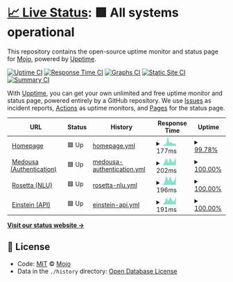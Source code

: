 # [📈 Live Status](https://status.conan-ai.co): <!--live status--> **🟩 All systems operational**

This repository contains the open-source uptime monitor and status page for [Mojo](mojorepo.fun), powered by [Upptime](https://github.com/upptime/upptime).

[![Uptime CI](https://github.com/koj-co/upptime/workflows/Uptime%20CI/badge.svg)](https://github.com/koj-co/upptime/actions?query=workflow%3A%22Uptime+CI%22)
[![Response Time CI](https://github.com/koj-co/upptime/workflows/Response%20Time%20CI/badge.svg)](https://github.com/koj-co/upptime/actions?query=workflow%3A%22Response+Time+CI%22)
[![Graphs CI](https://github.com/koj-co/upptime/workflows/Graphs%20CI/badge.svg)](https://github.com/koj-co/upptime/actions?query=workflow%3A%22Graphs+CI%22)
[![Static Site CI](https://github.com/koj-co/upptime/workflows/Static%20Site%20CI/badge.svg)](https://github.com/koj-co/upptime/actions?query=workflow%3A%22Static+Site+CI%22)
[![Summary CI](https://github.com/koj-co/upptime/workflows/Summary%20CI/badge.svg)](https://github.com/koj-co/upptime/actions?query=workflow%3A%22Summary+CI%22)

With [Upptime](https://upptime.js.org), you can get your own unlimited and free uptime monitor and status page, powered entirely by a GitHub repository. We use [Issues](https://github.com/1MaddieX/conan-status/issues) as incident reports, [Actions](https://github.com/1MaddieX/conan-status/actions) as uptime monitors, and [Pages](https://status.conan-ai.co) for the status page.

<!--start: status pages-->
<!-- This summary is generated by Upptime (https://github.com/upptime/upptime) -->
<!-- Do not edit this manually, your changes will be overwritten -->
<!-- prettier-ignore -->
| URL | Status | History | Response Time | Uptime |
| --- | ------ | ------- | ------------- | ------ |
| <img alt="" src="https://favicons.githubusercontent.com/conan-ai.co" height="13"> [Homepage](https://conan-ai.co) | 🟩 Up | [homepage.yml](https://github.com/1MaddieX/conan-status/commits/master/history/homepage.yml) | <details><summary><img alt="Response time graph" src="./graphs/homepage/response-time-week.png" height="20"> 177ms</summary><br><a href="https://status.conan-ai.co/history/homepage"><img alt="Response time 172" src="https://img.shields.io/endpoint?url=https%3A%2F%2Fraw.githubusercontent.com%2F1MaddieX%2Fconan-status%2Fmaster%2Fapi%2Fhomepage%2Fresponse-time.json"></a><br><a href="https://status.conan-ai.co/history/homepage"><img alt="24-hour response time 87" src="https://img.shields.io/endpoint?url=https%3A%2F%2Fraw.githubusercontent.com%2F1MaddieX%2Fconan-status%2Fmaster%2Fapi%2Fhomepage%2Fresponse-time-day.json"></a><br><a href="https://status.conan-ai.co/history/homepage"><img alt="7-day response time 177" src="https://img.shields.io/endpoint?url=https%3A%2F%2Fraw.githubusercontent.com%2F1MaddieX%2Fconan-status%2Fmaster%2Fapi%2Fhomepage%2Fresponse-time-week.json"></a><br><a href="https://status.conan-ai.co/history/homepage"><img alt="30-day response time 143" src="https://img.shields.io/endpoint?url=https%3A%2F%2Fraw.githubusercontent.com%2F1MaddieX%2Fconan-status%2Fmaster%2Fapi%2Fhomepage%2Fresponse-time-month.json"></a><br><a href="https://status.conan-ai.co/history/homepage"><img alt="1-year response time 172" src="https://img.shields.io/endpoint?url=https%3A%2F%2Fraw.githubusercontent.com%2F1MaddieX%2Fconan-status%2Fmaster%2Fapi%2Fhomepage%2Fresponse-time-year.json"></a></details> | <details><summary><a href="https://status.conan-ai.co/history/homepage">99.78%</a></summary><a href="https://status.conan-ai.co/history/homepage"><img alt="All-time uptime 99.92%" src="https://img.shields.io/endpoint?url=https%3A%2F%2Fraw.githubusercontent.com%2F1MaddieX%2Fconan-status%2Fmaster%2Fapi%2Fhomepage%2Fuptime.json"></a><br><a href="https://status.conan-ai.co/history/homepage"><img alt="24-hour uptime 100.00%" src="https://img.shields.io/endpoint?url=https%3A%2F%2Fraw.githubusercontent.com%2F1MaddieX%2Fconan-status%2Fmaster%2Fapi%2Fhomepage%2Fuptime-day.json"></a><br><a href="https://status.conan-ai.co/history/homepage"><img alt="7-day uptime 99.78%" src="https://img.shields.io/endpoint?url=https%3A%2F%2Fraw.githubusercontent.com%2F1MaddieX%2Fconan-status%2Fmaster%2Fapi%2Fhomepage%2Fuptime-week.json"></a><br><a href="https://status.conan-ai.co/history/homepage"><img alt="30-day uptime 99.90%" src="https://img.shields.io/endpoint?url=https%3A%2F%2Fraw.githubusercontent.com%2F1MaddieX%2Fconan-status%2Fmaster%2Fapi%2Fhomepage%2Fuptime-month.json"></a><br><a href="https://status.conan-ai.co/history/homepage"><img alt="1-year uptime 99.92%" src="https://img.shields.io/endpoint?url=https%3A%2F%2Fraw.githubusercontent.com%2F1MaddieX%2Fconan-status%2Fmaster%2Fapi%2Fhomepage%2Fuptime-year.json"></a></details>
| <img alt="" src="https://favicons.githubusercontent.com/auth.conan-ai.co" height="13"> [Medousa (Authentication)](https://auth.conan-ai.co:32168/) | 🟩 Up | [medousa-authentication.yml](https://github.com/1MaddieX/conan-status/commits/master/history/medousa-authentication.yml) | <details><summary><img alt="Response time graph" src="./graphs/medousa-authentication/response-time-week.png" height="20"> 202ms</summary><br><a href="https://status.conan-ai.co/history/medousa-authentication"><img alt="Response time 193" src="https://img.shields.io/endpoint?url=https%3A%2F%2Fraw.githubusercontent.com%2F1MaddieX%2Fconan-status%2Fmaster%2Fapi%2Fmedousa-authentication%2Fresponse-time.json"></a><br><a href="https://status.conan-ai.co/history/medousa-authentication"><img alt="24-hour response time 159" src="https://img.shields.io/endpoint?url=https%3A%2F%2Fraw.githubusercontent.com%2F1MaddieX%2Fconan-status%2Fmaster%2Fapi%2Fmedousa-authentication%2Fresponse-time-day.json"></a><br><a href="https://status.conan-ai.co/history/medousa-authentication"><img alt="7-day response time 202" src="https://img.shields.io/endpoint?url=https%3A%2F%2Fraw.githubusercontent.com%2F1MaddieX%2Fconan-status%2Fmaster%2Fapi%2Fmedousa-authentication%2Fresponse-time-week.json"></a><br><a href="https://status.conan-ai.co/history/medousa-authentication"><img alt="30-day response time 179" src="https://img.shields.io/endpoint?url=https%3A%2F%2Fraw.githubusercontent.com%2F1MaddieX%2Fconan-status%2Fmaster%2Fapi%2Fmedousa-authentication%2Fresponse-time-month.json"></a><br><a href="https://status.conan-ai.co/history/medousa-authentication"><img alt="1-year response time 193" src="https://img.shields.io/endpoint?url=https%3A%2F%2Fraw.githubusercontent.com%2F1MaddieX%2Fconan-status%2Fmaster%2Fapi%2Fmedousa-authentication%2Fresponse-time-year.json"></a></details> | <details><summary><a href="https://status.conan-ai.co/history/medousa-authentication">100.00%</a></summary><a href="https://status.conan-ai.co/history/medousa-authentication"><img alt="All-time uptime 100.00%" src="https://img.shields.io/endpoint?url=https%3A%2F%2Fraw.githubusercontent.com%2F1MaddieX%2Fconan-status%2Fmaster%2Fapi%2Fmedousa-authentication%2Fuptime.json"></a><br><a href="https://status.conan-ai.co/history/medousa-authentication"><img alt="24-hour uptime 100.00%" src="https://img.shields.io/endpoint?url=https%3A%2F%2Fraw.githubusercontent.com%2F1MaddieX%2Fconan-status%2Fmaster%2Fapi%2Fmedousa-authentication%2Fuptime-day.json"></a><br><a href="https://status.conan-ai.co/history/medousa-authentication"><img alt="7-day uptime 100.00%" src="https://img.shields.io/endpoint?url=https%3A%2F%2Fraw.githubusercontent.com%2F1MaddieX%2Fconan-status%2Fmaster%2Fapi%2Fmedousa-authentication%2Fuptime-week.json"></a><br><a href="https://status.conan-ai.co/history/medousa-authentication"><img alt="30-day uptime 100.00%" src="https://img.shields.io/endpoint?url=https%3A%2F%2Fraw.githubusercontent.com%2F1MaddieX%2Fconan-status%2Fmaster%2Fapi%2Fmedousa-authentication%2Fuptime-month.json"></a><br><a href="https://status.conan-ai.co/history/medousa-authentication"><img alt="1-year uptime 100.00%" src="https://img.shields.io/endpoint?url=https%3A%2F%2Fraw.githubusercontent.com%2F1MaddieX%2Fconan-status%2Fmaster%2Fapi%2Fmedousa-authentication%2Fuptime-year.json"></a></details>
| <img alt="" src="https://favicons.githubusercontent.com/nlu.conan-ai.co" height="13"> [Rosetta (NLU)](https://nlu.conan-ai.co:32168/) | 🟩 Up | [rosetta-nlu.yml](https://github.com/1MaddieX/conan-status/commits/master/history/rosetta-nlu.yml) | <details><summary><img alt="Response time graph" src="./graphs/rosetta-nlu/response-time-week.png" height="20"> 196ms</summary><br><a href="https://status.conan-ai.co/history/rosetta-nlu"><img alt="Response time 191" src="https://img.shields.io/endpoint?url=https%3A%2F%2Fraw.githubusercontent.com%2F1MaddieX%2Fconan-status%2Fmaster%2Fapi%2Frosetta-nlu%2Fresponse-time.json"></a><br><a href="https://status.conan-ai.co/history/rosetta-nlu"><img alt="24-hour response time 110" src="https://img.shields.io/endpoint?url=https%3A%2F%2Fraw.githubusercontent.com%2F1MaddieX%2Fconan-status%2Fmaster%2Fapi%2Frosetta-nlu%2Fresponse-time-day.json"></a><br><a href="https://status.conan-ai.co/history/rosetta-nlu"><img alt="7-day response time 196" src="https://img.shields.io/endpoint?url=https%3A%2F%2Fraw.githubusercontent.com%2F1MaddieX%2Fconan-status%2Fmaster%2Fapi%2Frosetta-nlu%2Fresponse-time-week.json"></a><br><a href="https://status.conan-ai.co/history/rosetta-nlu"><img alt="30-day response time 173" src="https://img.shields.io/endpoint?url=https%3A%2F%2Fraw.githubusercontent.com%2F1MaddieX%2Fconan-status%2Fmaster%2Fapi%2Frosetta-nlu%2Fresponse-time-month.json"></a><br><a href="https://status.conan-ai.co/history/rosetta-nlu"><img alt="1-year response time 191" src="https://img.shields.io/endpoint?url=https%3A%2F%2Fraw.githubusercontent.com%2F1MaddieX%2Fconan-status%2Fmaster%2Fapi%2Frosetta-nlu%2Fresponse-time-year.json"></a></details> | <details><summary><a href="https://status.conan-ai.co/history/rosetta-nlu">100.00%</a></summary><a href="https://status.conan-ai.co/history/rosetta-nlu"><img alt="All-time uptime 99.95%" src="https://img.shields.io/endpoint?url=https%3A%2F%2Fraw.githubusercontent.com%2F1MaddieX%2Fconan-status%2Fmaster%2Fapi%2Frosetta-nlu%2Fuptime.json"></a><br><a href="https://status.conan-ai.co/history/rosetta-nlu"><img alt="24-hour uptime 100.00%" src="https://img.shields.io/endpoint?url=https%3A%2F%2Fraw.githubusercontent.com%2F1MaddieX%2Fconan-status%2Fmaster%2Fapi%2Frosetta-nlu%2Fuptime-day.json"></a><br><a href="https://status.conan-ai.co/history/rosetta-nlu"><img alt="7-day uptime 100.00%" src="https://img.shields.io/endpoint?url=https%3A%2F%2Fraw.githubusercontent.com%2F1MaddieX%2Fconan-status%2Fmaster%2Fapi%2Frosetta-nlu%2Fuptime-week.json"></a><br><a href="https://status.conan-ai.co/history/rosetta-nlu"><img alt="30-day uptime 99.94%" src="https://img.shields.io/endpoint?url=https%3A%2F%2Fraw.githubusercontent.com%2F1MaddieX%2Fconan-status%2Fmaster%2Fapi%2Frosetta-nlu%2Fuptime-month.json"></a><br><a href="https://status.conan-ai.co/history/rosetta-nlu"><img alt="1-year uptime 99.95%" src="https://img.shields.io/endpoint?url=https%3A%2F%2Fraw.githubusercontent.com%2F1MaddieX%2Fconan-status%2Fmaster%2Fapi%2Frosetta-nlu%2Fuptime-year.json"></a></details>
| <img alt="" src="https://favicons.githubusercontent.com/api.conan-ai.co" height="13"> [Einstein (API)](https://api.conan-ai.co:32168/) | 🟩 Up | [einstein-api.yml](https://github.com/1MaddieX/conan-status/commits/master/history/einstein-api.yml) | <details><summary><img alt="Response time graph" src="./graphs/einstein-api/response-time-week.png" height="20"> 191ms</summary><br><a href="https://status.conan-ai.co/history/einstein-api"><img alt="Response time 188" src="https://img.shields.io/endpoint?url=https%3A%2F%2Fraw.githubusercontent.com%2F1MaddieX%2Fconan-status%2Fmaster%2Fapi%2Feinstein-api%2Fresponse-time.json"></a><br><a href="https://status.conan-ai.co/history/einstein-api"><img alt="24-hour response time 67" src="https://img.shields.io/endpoint?url=https%3A%2F%2Fraw.githubusercontent.com%2F1MaddieX%2Fconan-status%2Fmaster%2Fapi%2Feinstein-api%2Fresponse-time-day.json"></a><br><a href="https://status.conan-ai.co/history/einstein-api"><img alt="7-day response time 191" src="https://img.shields.io/endpoint?url=https%3A%2F%2Fraw.githubusercontent.com%2F1MaddieX%2Fconan-status%2Fmaster%2Fapi%2Feinstein-api%2Fresponse-time-week.json"></a><br><a href="https://status.conan-ai.co/history/einstein-api"><img alt="30-day response time 173" src="https://img.shields.io/endpoint?url=https%3A%2F%2Fraw.githubusercontent.com%2F1MaddieX%2Fconan-status%2Fmaster%2Fapi%2Feinstein-api%2Fresponse-time-month.json"></a><br><a href="https://status.conan-ai.co/history/einstein-api"><img alt="1-year response time 188" src="https://img.shields.io/endpoint?url=https%3A%2F%2Fraw.githubusercontent.com%2F1MaddieX%2Fconan-status%2Fmaster%2Fapi%2Feinstein-api%2Fresponse-time-year.json"></a></details> | <details><summary><a href="https://status.conan-ai.co/history/einstein-api">100.00%</a></summary><a href="https://status.conan-ai.co/history/einstein-api"><img alt="All-time uptime 100.00%" src="https://img.shields.io/endpoint?url=https%3A%2F%2Fraw.githubusercontent.com%2F1MaddieX%2Fconan-status%2Fmaster%2Fapi%2Feinstein-api%2Fuptime.json"></a><br><a href="https://status.conan-ai.co/history/einstein-api"><img alt="24-hour uptime 100.00%" src="https://img.shields.io/endpoint?url=https%3A%2F%2Fraw.githubusercontent.com%2F1MaddieX%2Fconan-status%2Fmaster%2Fapi%2Feinstein-api%2Fuptime-day.json"></a><br><a href="https://status.conan-ai.co/history/einstein-api"><img alt="7-day uptime 100.00%" src="https://img.shields.io/endpoint?url=https%3A%2F%2Fraw.githubusercontent.com%2F1MaddieX%2Fconan-status%2Fmaster%2Fapi%2Feinstein-api%2Fuptime-week.json"></a><br><a href="https://status.conan-ai.co/history/einstein-api"><img alt="30-day uptime 100.00%" src="https://img.shields.io/endpoint?url=https%3A%2F%2Fraw.githubusercontent.com%2F1MaddieX%2Fconan-status%2Fmaster%2Fapi%2Feinstein-api%2Fuptime-month.json"></a><br><a href="https://status.conan-ai.co/history/einstein-api"><img alt="1-year uptime 100.00%" src="https://img.shields.io/endpoint?url=https%3A%2F%2Fraw.githubusercontent.com%2F1MaddieX%2Fconan-status%2Fmaster%2Fapi%2Feinstein-api%2Fuptime-year.json"></a></details>

<!--end: status pages-->

[**Visit our status website →**](https://status.conan-ai.co)

## 📄 License

- Code: [MIT](./LICENSE) © [Mojo](mojorepo.fun)
- Data in the `./history` directory: [Open Database License](https://opendatacommons.org/licenses/odbl/1-0/)
